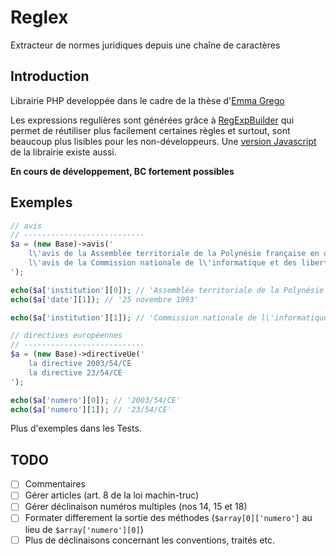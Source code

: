 # Reglex

Extracteur de normes juridiques depuis une chaîne de caractères

## Introduction

Librairie PHP developpée dans le cadre de la thèse d'[Emma Grego](mailto:grego.emma@yahoo.fr)

Les expressions regulières sont générées grâce à [RegExpBuilder](https://github.com/gherkins/regexpbuilderphp) qui permet de réutiliser plus facilement certaines règles et surtout, sont beaucoup plus lisibles pour les non-développeurs. Une [version Javascript](https://github.com/thebinarysearchtree/regexpbuilderjs) de la librairie existe aussi.

**En cours de développement, BC fortement possibles**

## Exemples

```php
// avis
// ---------------------------
$a = (new Base)->avis('
    l\'avis de la Assemblée territoriale de la Polynésie française en date du 25 novembre 1993 
    l\'avis de la Commission nationale de l\'informatique et des libertés 
');

echo($a['institution'][0]); // 'Assemblée territoriale de la Polynésie française'
echo($a['date'][1]); // '25 novembre 1993'

echo($a['institution'][1]); // 'Commission nationale de l\'informatique et des ][0], '25 novembre 1993');

// directives européennes
// ---------------------------
$a = (new Base)->directiveUe('
    la directive 2003/54/CE 
    la directive 23/54/CE 
');

echo($a['numero'][0]); // '2003/54/CE'
echo($a['numero'][1]); // '23/54/CE'
```

Plus d'exemples dans les Tests.

## TODO

- [ ] Commentaires
- [ ] Gérer articles (art. 8 de la loi machin-truc)
- [ ] Gérer déclinaison numéros multiples (nos 14, 15 et 18)
- [ ] Formater differement la sortie des méthodes (`$array[0]['numero']` au lieu de `$array['numero'][0]`)
- [ ] Plus de déclinaisons concernant les conventions, traités etc.
